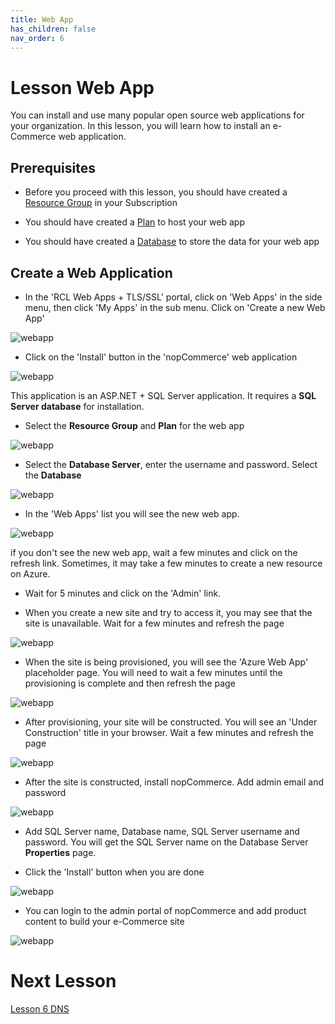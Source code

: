 ```yaml
---
title: Web App
has_children: false
nav_order: 6
---
```


# Lesson Web App

You can install and use many popular open source web applications for your organization. In this lesson, you will learn how to install an e-Commerce web application.

## Prerequisites

- Before you proceed with this lesson, you should have created a [Resource Group](https://rcl-cloud-apps.github.io/cloud101/2-resource-groups.html) in your Subscription

- You should have created a [Plan](https://rcl-cloud-apps.github.io/cloud101/3-plan.html) to host your web app

- You should have created a [Database](https://rcl-cloud-apps.github.io/cloud101/4-database.html) to store the data for your web app

## Create a Web Application

- In the 'RCL Web Apps + TLS/SSL' portal, click on 'Web Apps' in the side menu, then click 'My Apps' in the sub menu. Click on 'Create a new Web App'

![webapp](images/webapp-open.PNG)

- Click on the 'Install' button in the 'nopCommerce' web application

![webapp](images/webapp-create.PNG)

This application is an ASP.NET + SQL Server application. It requires a **SQL Server database** for installation.

- Select the **Resource Group** and **Plan** for the web app

![webapp](images/webapp-create2.PNG)

- Select the **Database Server**, enter the username and password. Select the **Database**

![webapp](images/webapp-create3.PNG)

- In the 'Web Apps' list you will see the new web app. 

![webapp](images/webapp-admin.PNG)

if you don't see the new web app, wait a few minutes and click on the refresh link. Sometimes, it may take a few minutes to create a new resource on Azure.

- Wait for 5 minutes and click on the 'Admin' link.

- When you create a new site and try to access it, you may see that the site is unavailable. Wait for a few minutes and refresh the page

![webapp](images/webapp-site-unavailable.PNG)

- When the site is being provisioned, you will see the 'Azure Web App' placeholder page. You will need to wait a few minutes until the provisioning is complete and then refresh the page

![webapp](images/webapp-place-holder.PNG)

- After provisioning, your site will be constructed. You will see an 'Under Construction' title in your browser. Wait a few minutes and refresh the page

![webapp](images/webapp-site-under-construction.PNG)

- After the site is constructed, install nopCommerce. Add admin email and password

![webapp](images/webapp-nop-install.PNG)

- Add SQL Server name, Database name, SQL Server username and password. You will get the SQL Server name on the Database Server **Properties** page.

- Click the 'Install' button when you are done

![webapp](images/webapp-nop-install2.PNG)

- You can login to the admin portal of nopCommerce and add product content to build your e-Commerce site

![webapp](images/webapp-nop-site.PNG)

# Next Lesson

[Lesson 6 DNS](https://rcl-cloud-apps.github.io/cloud101/6-dns.html)
